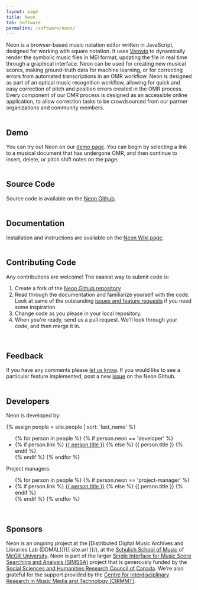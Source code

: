 ```yaml
---
layout: page
title: Neon
tab: Software
permalink: /software/neon/
---
```


Neon is a browser-based music notation editor written in JavaScript, designed for working with square notation. It uses [Verovio](http://www.verovio.org/index.xhtml) to dynamically render the symbolic music files in MEI format, updating the file in real time through a graphical interface. Neon can be used for creating new musical scores, making ground-truth data for machine learning, or for correcting errors from automated transcriptions in an OMR workflow. Neon is designed as part of an optical music recognition workflow, allowing for quick and easy correction of pitch and position errors created in the OMR process. Every component of our OMR process is designed as an accessible online application, to allow correction tasks to be crowdsourced from our partner organizations and community members.  
<br>

## Demo

You can try out Neon on our [demo page](https://ddmal.github.io/Neon/). You can begin by selecting a link to a musical document that has undergone OMR, and then continue to insert, delete, or pitch shift notes on the page.  
<br>

## Source Code

Source code is available on the [Neon Github](https://github.com/DDMAL/Neon).  
<br>

## Documentation

Installation and instructions are available on the [Neon Wiki page](https://github.com/DDMAL/Neon/wiki).  
<br>

## Contributing Code

Any contributions are welcome! The easiest way to submit code is:

1. Create a fork of the [Neon Github repository](https://github.com/DDMAL/Neon)
2. Read through the documentation and familiarize yourself with the code. Look at same of the outstanding [issues and feature requests](https://github.com/DDMAL/Neon/issues) if you need some inspiration.
3. Change code as you please in your local repository.
4. When you're ready, send us a pull request. We'll look through your code, and then merge it in.  
<br>

## Feedback

If you have any comments please [let us know](emily.hopkins@mcgill.ca). If you would like to see a particular feature implemented, post a new [issue](https://github.com/DDMAL/Neon/issues) on the Neon Github.  
<br>

## Developers    

Neon is developed by:

{% assign people = site.people | sort: 'last_name' %}

<ul class="ulist-html">
{% for person in people %}
  {% if person.neon == 'developer' %}
  <li>
  {% if person.link %}
  <a href="{{ person.link }}">{{ person.title }}</a>
  {% else %}
  {{ person.title }}
  {% endif %}
  </li>
  {% endif %}
{% endfor %}
</ul>

Project managers:

<ul class="ulist-html">
{% for person in people %}
  {% if person.neon == 'project-manager' %}
  <li>
  {% if person.link %}
  <a href="{{ person.link }}">{{ person.title }}</a>
  {% else %}
  {{ person.title }}
  {% endif %}
  </li>
  {% endif %}
{% endfor %}
</ul>

<br>

## Sponsors

Neon is an ongoing project at the [Distributed Digital Music Archives and Libraries Lab (DDMAL)]({{ site.url }}/), at the [Schulich School of Music](http://www.mcgill.ca/music) of [McGill University](http://www.mcgill.ca/). Neon is part of the larger [Single Interface for Music Score Searching and Analysis (SIMSSA)](http://simssa.ca/) project that is generously funded by the [Social Sciences and Humanities Research Council of Canada](http://www.sshrc-crsh.gc.ca/). We're also grateful for the support provided by the [Centre for Interdisciplinary Research in Music Media and Technology (CIRMMT)](http://www.cirmmt.mcgill.ca/).
